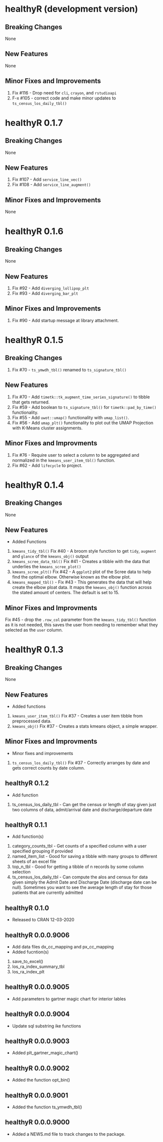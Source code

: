 # healthyR (development version)

## Breaking Changes
None

## New Features
None

## Minor Fixes and Improvements
1. Fix #116 - Drop need for `cli`, `crayon`, and `rstudioapi`
2. F-x #105 - correct code and make minor updates to `ts_census_los_daily_tbl()`

# healthyR 0.1.7

## Breaking Changes
None

## New Features
1. Fix #107 - Add `service_line_vec()`
2. Fix #108 - Add `service_line_augment()`

## Minor Fixes and Improvements
None

# healthyR 0.1.6

## Breaking Changes
None

## New Features
1. Fix #92 - Add `diverging_lollipop_plt`
2. Fix #93 - Add `diverging_bar_plt`

## Minor Fixes and Improvements
1. Fix #90 - Add startup message at library attachment.

# healthyR 0.1.5

## Breaking Changes
1. Fix #70 - `ts_ymwdh_tbl()` renamed to `ts_signature_tbl()`

## New Features
1. Fix #70 - Add `timetk::tk_augment_time_series_signature()` to tibble that gets
returned.
2. Fix #59 - Add boolean to `ts_signature_tbl()` for `timetk::pad_by_time()` functionality.
3. Fix #55 - Add `uwot::umap()` functionality with `umap_list()`.
4. Fix #56 - Add `umap_plt()` functionality to plot out the UMAP Projection with K-Means cluster
assignments.

## Minor Fixes and Improvments
1. Fix #76 - Require user to select a column to be aggregated and normalized in the
`kmeans_user_item_tbl()` function.
2. Fix #62 - Add `lifecycle` to project.

# healthyR 0.1.4

## Breaking Changes
None

## New Features
* Added Functions
1. `kmeans_tidy_tbl()` Fix #40 - A broom style function to get `tidy`, `augment` and `glance`
of the `kmeans_obj()` output
2. `kmeans_scree_data_tbl()` Fix #41 - Creates a tibble with the data that underlies the 
`kmeans_scree_plot()`
3. `kmeans_scree_plt()` Fix #42 - A `ggplot2` plot of the Scree data to help find
the optimal elbow. Otherwise known as the elbow plot.
4. `kmeans_mapped_tbl()` - Fix #43 - This generates the data that will help create the 
elbow ploat data. It maps the `kmeans_obj()` function across the stated amount of centers.
The default is set to 15.

## Minor Fixes and Improvments
Fix #45 - drop the `.row_col` parameter from the `kmeans_tidy_tbl()` function as
it is not needed, this saves the user from needing to remember what they selected
as the `user` column.

# healthyR 0.1.3

## Breaking Changes
None

## New Features
* Added functions
1. `kmeans_user_item_tbl()` Fix #37 - Creates a user item tibble from preprocessed data.
2. `kmeans_obj()` Fix #37 - Creates a stats kmeans object, a simple wrapper.

## Minor Fixes and Improvments
* Minor fixes and improvements
1. `ts_census_los_daily_tbl()` Fix #37 - Correctly arranges by date and gets
correct counts by date column.

## healthyR 0.1.2
* Add function
1. ts_census_los_daily_tbl - Can get the census or length of stay given just two
columns of data, admit/arrival date and discharge/departure date

## healthyR 0.1.1
* Add function(s)
1. category_counts_tbl - Get counts of a specified column with a user specified
grouping if provided
2. named_item_list - Good for saving a tibble with many groups to different sheets
of an excel file
3. top_n_tbl - Good for getting a tibble of n records by some column selection
4. ts_census_los_daily_tbl - Can compute the alos and census for data given simply
the Admit Date and Discharge Date (discharge date can be null). Sometimes you want
to see the average length of stay for those patients that are currently admitted

## healthyR 0.1.0
* Released to CRAN 12-03-2020

## healthyR 0.0.0.9006
* Add data files dx_cc_mapping and px_cc_mapping
* Added fucntion(s)
1. save_to_excel()
2. los_ra_index_summary_tbl
3. los_ra_index_plt

## healthyR 0.0.0.9005

* Add parameters to gartner magic chart for interior lables

## healthyR 0.0.0.9004

* Update sql substring ike functions

## healthyR 0.0.0.9003

* Added plt_gartner_magic_chart()

## healthyR 0.0.0.9002

* Added the function opt_bin()

## healthyR 0.0.0.9001

* Added the function ts_ymwdh_tbl()

## healthyR 0.0.0.9000

* Added a NEWS.md file to track changes to the package.
